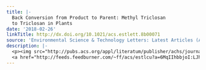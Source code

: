 ```yaml
---
title: |-
  Back Conversion from Product to Parent: Methyl Triclosan
  to Triclosan in Plants
date: '2018-02-26'
linkTitle: http://dx.doi.org/10.1021/acs.estlett.8b00071
source: 'Environmental Science & Technology Letters: Latest Articles (ACS Publications)'
description: |-
  <p><img src="http://pubs.acs.org/appl/literatum/publisher/achs/journals/content/estlcu/0/estlcu.ahead-of-print/acs.estlett.8b00071/20180223/images/medium/ez-2018-00071f_0003.gif" alt="TOC Graphic"/></p><div><cite>Environmental Science & Technology Letters</cite></div><div>DOI: 10.1021/acs.estlett.8b00071</div><div class="feedflare">
  <a href="http://feeds.feedburner.com/~ff/acs/estlcu?a=6MqIIhbbjoI:LJhAZ8Q367w:yIl2AUoC8zA"><img src="http://feeds.feedburner.com/~ff/acs/estlcu?d=yIl2AUoC8zA" border
---
```


